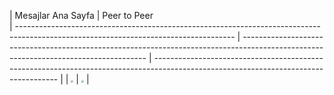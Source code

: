 | Mesajlar Ana Sayfa                                                                                                                      	| Peer to Peer                                                                                              
| ------------------------------------------------------------------------------------------------------------------------------------ | ------------------------------------------------------------------------------------------------------------------------------------ | ------------------------------------------------------------------------------------------------------------------------------------ |
| <img src="https://user-images.githubusercontent.com/61869832/115929518-9f500700-a490-11eb-8add-c4eeefbe4276.png" style="zoom:25%;" /> | <img src="https://user-images.githubusercontent.com/61869832/115929521-a0813400-a490-11eb-978d-b15278aafe9b.png" style="zoom:25%;" /> | 
